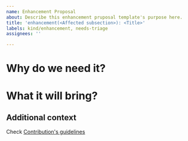 ```yaml
---
name: Enhancement Proposal
about: Describe this enhancement pruposal template's purpose here.
title: 'enhancement(<Affected subsection>): <Title>'
labels: kind/enhancement, needs-triage
assignees: ''

---
```


# Why do we need it?

# What it will bring?

## Additional context

Check [Contribution's guidelines](https://ksctl.github.io/docs/docs/contribution-guidelines/)
